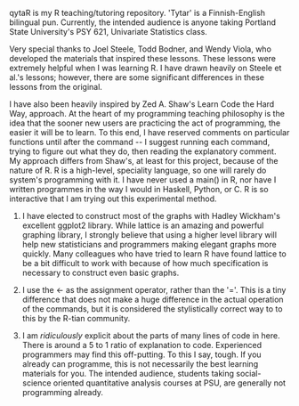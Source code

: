 qytaR is my R teaching/tutoring repository. 'Tytar' is a Finnish-English
bilingual pun. Currently, the intended audience is anyone taking Portland State
University's PSY 621, Univariate Statistics class. 

Very special thanks to Joel Steele, Todd Bodner, and Wendy Viola, who developed
the materials that inspired these lessons. These lessons were extremely helpful
when I was learning R. I have drawn heavily on Steele et al.'s lessons; however,
there are some significant differences in these lessons from the original.

I have also been heavily inspired by Zed A. Shaw's Learn Code the Hard Way,
approach. At the heart of my programming teaching philosophy is the idea that
the sooner new users are practicing the act of programming, the easier it will
be to learn. To this end, I have reserved comments on particular functions until
after the command -- I suggest running each command, trying to figure out what
they do, then reading the explanatory comment. My approach differs from Shaw's,
at least for this project, because of the nature of R. R is a  high-level,
speciality language, so one will rarely do system's programming with it. I have
never used a main() in R, nor have I written programmes in the way I would in
Haskell, Python, or C. R is so interactive that I am trying out this experimental
method.

1) I have elected to construct most of the graphs with Hadley Wickham's excellent
ggplot2 library. While lattice is an amazing and powerful graphing library, I 
strongly believe that using a higher level library will help new statisticians
and programmers making elegant graphs more quickly.  Many colleagues who have 
tried to learn R have found lattice to be a bit difficult to work with because
of how much specification is necessary to construct even basic graphs.

2) I use the <- as the assignment operator, rather than the '='. This is a tiny
difference that does not make a huge difference in the actual operation of the
commands, but it is considered the stylistically correct way to to this by the
R-tian community.

3) I am *ridiculously* explicit about the parts of many lines of code in here.
There is around a 5 to 1 ratio of explanation to code. Experienced programmers
may find this off-putting. To this I say, tough. If you already can programme,
this is not necessarily the best learning materials for you. The intended
audience, students taking social-science oriented quantitative analysis courses
at PSU, are generally not programming already. 
